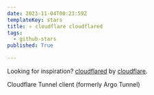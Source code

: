 ```yaml
---
date: 2023-11-04T00:23:59Z
templateKey: stars
title: ⭐ cloudflare cloudflared
tags:
  - github-stars
published: True

---
```


Looking for inspiration? [cloudflared](https://github.com/cloudflare/cloudflared) by [cloudflare](https://github.com/cloudflare).

Cloudflare Tunnel client (formerly Argo Tunnel)
